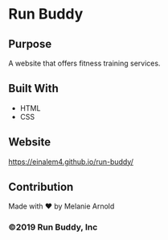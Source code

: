 # Run Buddy

## Purpose
A website that offers fitness training services.

## Built With
* HTML
* CSS

## Website
https://einalem4.github.io/run-buddy/ 

## Contribution
Made with ❤️ by Melanie Arnold

### ©️2019 Run Buddy, Inc 
